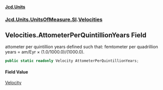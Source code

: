 #### [Jcd.Units](index 'index')
### [Jcd.Units.UnitsOfMeasure.SI](Jcd.Units.UnitsOfMeasure.SI 'Jcd.Units.UnitsOfMeasure.SI').[Velocities](Velocities 'Jcd.Units.UnitsOfMeasure.SI.Velocities')

## Velocities.AttometerPerQuintillionYears Field

attometer per quintillion years defined such that: femtometer per quadrillion years = am/Eyr ×
(1.0/1000.0)/(1000.0).

```csharp
public static readonly Velocity AttometerPerQuintillionYears;
```

#### Field Value
[Velocity](Velocity 'Jcd.Units.UnitTypes.Velocity')